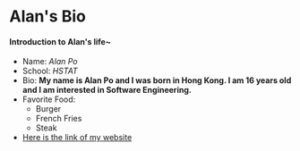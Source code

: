 # Alan's Bio
#### Introduction to Alan's life~
* Name: _Alan Po_  
* School: _HSTAT_  
* Bio: **My name is Alan Po and I was born in Hong Kong. I am 16 years old and I am interested in Software Engineering.**  
* Favorite Food:
  * Burger  
  * French Fries
  * Steak  
* [Here is the link of my website](https://github.com/mankeip3531/about-me)  
